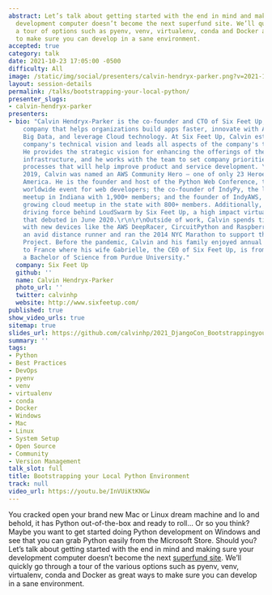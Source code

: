 ```yaml
---
abstract: Let’s talk about getting started with the end in mind and making sure your
  development computer doesn’t become the next superfund site. We’ll quickly go through
  a tour of options such as pyenv, venv, virtualenv, conda and Docker as great ways
  to make sure you can develop in a sane environment.
accepted: true
category: talk
date: 2021-10-23 17:05:00 -0500
difficulty: All
image: /static/img/social/presenters/calvin-hendryx-parker.png?v=2021-10-04
layout: session-details
permalink: /talks/bootstrapping-your-local-python/
presenter_slugs:
- calvin-hendryx-parker
presenters:
- bio: "Calvin Hendryx-Parker is the co-founder and CTO of Six Feet Up, a software
    company that helps organizations build apps faster, innovate with AI, simplify
    Big Data, and leverage Cloud technology. At Six Feet Up, Calvin establishes the
    company's technical vision and leads all aspects of the company's technology development.
    He provides the strategic vision for enhancing the offerings of the company and
    infrastructure, and he works with the team to set company priorities and implement
    processes that will help improve product and service development. \r\n\r\n In
    2019, Calvin was named an AWS Community Hero — one of only 23 Heroes in North
    America. He is the founder and host of the Python Web Conference, the largest
    worldwide event for web developers; the co-founder of IndyPy, the largest Python
    meetup in Indiana with 1,900+ members; and the founder of IndyAWS, the fastest
    growing cloud meetup in the state with 800+ members. Additionally, Calvin is the
    driving force behind LoudSwarm by Six Feet Up, a high impact virtual event platform
    that debuted in June 2020.\r\n\r\nOutside of work, Calvin spends time tinkering
    with new devices like the AWS DeepRacer, CircuitPython and Raspberry Pi. He is
    an avid distance runner and ran the 2014 NYC Marathon to support the Innocence
    Project. Before the pandemic, Calvin and his family enjoyed annual extended trips
    to France where his wife Gabrielle, the CEO of Six Feet Up, is from. Calvin holds
    a Bachelor of Science from Purdue University."
  company: Six Feet Up
  github: ''
  name: Calvin Hendryx-Parker
  photo_url: ''
  twitter: calvinhp
  website: http://www.sixfeetup.com/
published: true
show_video_urls: true
sitemap: true
slides_url: https://github.com/calvinhp/2021_DjangoCon_BootstrappingyourLocalPythonEnvironment
summary: ''
tags:
- Python
- Best Practices
- DevOps
- pyenv
- venv
- virtualenv
- conda
- Docker
- Windows
- Mac
- Linux
- System Setup
- Open Source
- Community
- Version Management
talk_slot: full
title: Bootstrapping your Local Python Environment
track: null
video_url: https://youtu.be/InVUiKtKNGw
---
```


You cracked open your brand new Mac or Linux dream machine and lo and behold, it has Python out-of-the-box and ready to roll… Or so you think? Maybe you want to get started doing Python development on Windows and see that you can grab Python easily from the Microsoft Store. Should you? Let’s talk about getting started with the end in mind and making sure your development computer doesn’t become the next [superfund site](https://xkcd.com/1987/). We’ll quickly go through a tour of the various options such as pyenv, venv, virtualenv, conda and Docker as great ways to make sure you can develop in a sane environment.
